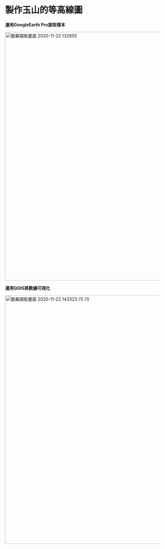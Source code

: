 # 製作玉山的等高線圖

**運用GoogleEarth Pro提取樣本**

<img width="807" alt="螢幕擷取畫面 2020-11-22 132655" src="https://user-images.githubusercontent.com/66252302/99897261-00519400-2cd3-11eb-8db1-2d43230e641f.png">

**運用QGIS將數據可視化**

<img width="807" alt="螢幕擷取畫面 2020-11-22 143323 (1) (1)" src="https://user-images.githubusercontent.com/66252302/99897368-d5b40b00-2cd3-11eb-94b5-f8b2238c5779.png">
